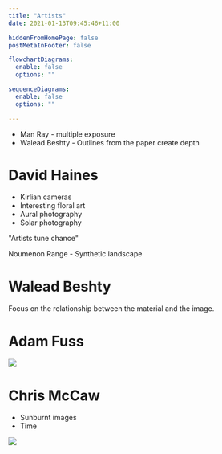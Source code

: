 ```yaml
---
title: "Artists"
date: 2021-01-13T09:45:46+11:00

hiddenFromHomePage: false
postMetaInFooter: false

flowchartDiagrams:
  enable: false
  options: ""

sequenceDiagrams: 
  enable: false
  options: ""

---
```



* Man Ray - multiple exposure
* Walead Beshty - Outlines from the paper create depth

# David Haines

* Kirlian cameras
* Interesting floral art
* Aural photography
* Solar photography

"Artists tune chance"

Noumenon Range - Synthetic landscape

# Walead Beshty

Focus on the relationship between the material and the image.

# Adam Fuss

![](2021-01-13-09-41-34.png)

# Chris McCaw

* Sunburnt images
* Time

![](2021-01-13-09-49-51.png) 